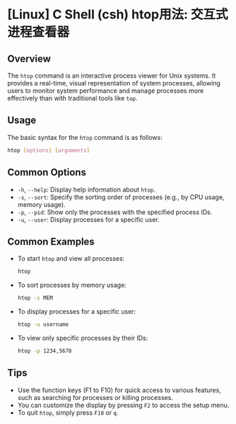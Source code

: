 # [Linux] C Shell (csh) htop用法: 交互式进程查看器

## Overview
The `htop` command is an interactive process viewer for Unix systems. It provides a real-time, visual representation of system processes, allowing users to monitor system performance and manage processes more effectively than with traditional tools like `top`.

## Usage
The basic syntax for the `htop` command is as follows:

```bash
htop [options] [arguments]
```

## Common Options
- `-h`, `--help`: Display help information about `htop`.
- `-s`, `--sort`: Specify the sorting order of processes (e.g., by CPU usage, memory usage).
- `-p`, `--pid`: Show only the processes with the specified process IDs.
- `-u`, `--user`: Display processes for a specific user.

## Common Examples
- To start `htop` and view all processes:
  ```bash
  htop
  ```

- To sort processes by memory usage:
  ```bash
  htop -s MEM
  ```

- To display processes for a specific user:
  ```bash
  htop -u username
  ```

- To view only specific processes by their IDs:
  ```bash
  htop -p 1234,5678
  ```

## Tips
- Use the function keys (F1 to F10) for quick access to various features, such as searching for processes or killing processes.
- You can customize the display by pressing `F2` to access the setup menu.
- To quit `htop`, simply press `F10` or `q`.